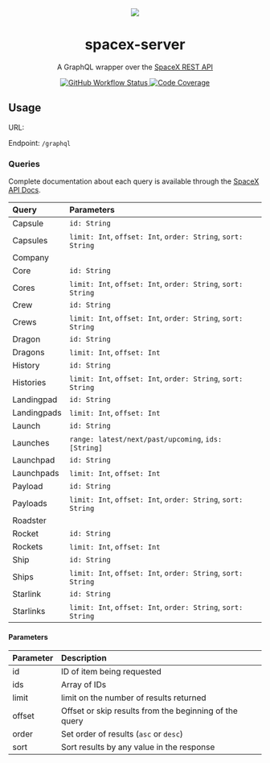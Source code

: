 <div align="center">
<img src="https://farm5.staticflickr.com/4711/40126461411_b1ed283d45_o.jpg">
<h1>spacex-server</h1>
<p>
  A GraphQL wrapper over the
  <a href="https://github.com/r-spacex/SpaceX-API">SpaceX REST API</a>
</p>
<a href="https://github.com/iNoles/spacex-server/actions">
    <img
      alt="GitHub Workflow Status"
      src="https://img.shields.io/github/workflow/status/iNoles/spacex-server/CI/main?style=for-the-badge"
    >
</a>
<a href="https://codecov.io/gh/iNoles/spacex-server">
   <img
        alt="Code Coverage"
        src="https://img.shields.io/codecov/c/github/iNoles/spacex-server.svg?style=for-the-badge"/>
</a>
</div>

## Usage

URL: 

Endpoint: `/graphql`

### Queries

Complete documentation about each query is available through the [SpaceX API Docs](https://docs.spacexdata.com).

| Query       | Parameters                                                                                                        |
| :---------- | :---------------------------------------------------------------------------------------------------------------- |
| Capsule     | `id: String`                                                                                                      |
| Capsules    | `limit: Int`, `offset: Int`, `order: String`, `sort: String`                                                      |
| Company     |                                                                                                                   |
| Core        | `id: String`                                                                                                      |
| Cores       | `limit: Int`, `offset: Int`, `order: String`, `sort: String`                                                      |
| Crew        | `id: String`                                                                                                      |
| Crews       | `limit: Int`, `offset: Int`, `order: String`, `sort: String`                                                      |
| Dragon      | `id: String`                                                                                                      |
| Dragons     | `limit: Int`, `offset: Int`                                                                                       |
| History     | `id: String`                                                                                                      |
| Histories   | `limit: Int`, `offset: Int`, `order: String`, `sort: String`                                                      |
| Landingpad  | `id: String`                                                                                                      |
| Landingpads | `limit: Int`, `offset: Int`                                                                                       |
| Launch      | `id: String`                                                                                                      |
| Launches    | `range: latest/next/past/upcoming`, `ids: [String]`                                                               |
| Launchpad   | `id: String`                                                                                                      |
| Launchpads  | `limit: Int`, `offset: Int`                                                                                       |
| Payload     | `id: String`                                                                                                      |
| Payloads    | `limit: Int`, `offset: Int`, `order: String`, `sort: String`                                                      |
| Roadster    |                                                                                                                   |
| Rocket      | `id: String`                                                                                                      |
| Rockets     | `limit: Int`, `offset: Int`                                                                                       |
| Ship        | `id: String`                                                                                                      |
| Ships       | `limit: Int`, `offset: Int`, `order: String`, `sort: String`                                                      |
| Starlink    | `id: String`                                                                                                      |
| Starlinks   | `limit: Int`, `offset: Int`, `order: String`, `sort: String`                                                      |

#### Parameters

| Parameter      | Description                                                      |
| :------------- | :--------------------------------------------------------------- |
| id             | ID of item being requested                                       |
| ids            | Array of IDs                                                     |
| limit          | limit on the number of results returned                          |
| offset         | Offset or skip results from the beginning of the query           |
| order          | Set order of results (`asc` or `desc`)                           |
| sort           | Sort results by any value in the response                        |